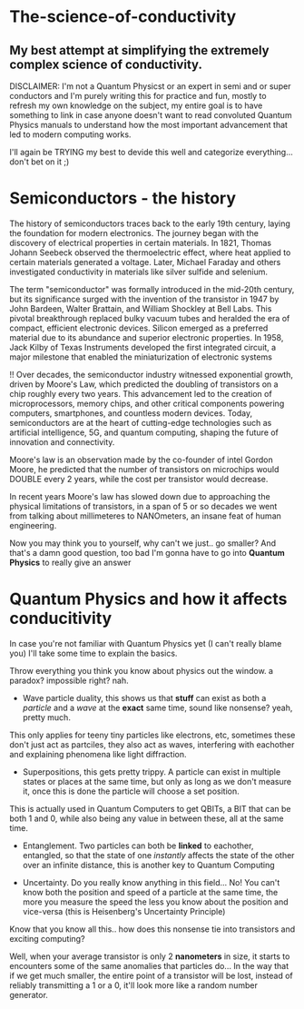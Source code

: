 # The-science-of-conductivity

## My best attempt at simplifying the extremely complex science of conductivity.


DISCLAIMER: I'm not a Quantum Physicst or an expert in semi and or super conductors and I'm purely writing this for practice and fun, mostly to refresh my own knowledge on the subject, my entire goal is to have something to link in case anyone doesn't want to read convoluted Quantum Physics manuals to understand how the most important advancement that led to modern computing works.


I'll again be TRYING my best to devide this well and categorize everything... don't bet on it ;)


# Semiconductors - the history


The history of semiconductors traces back to the early 19th century, laying the foundation for modern electronics. The journey began with the discovery of electrical properties in certain materials. In 1821, Thomas Johann Seebeck observed the thermoelectric effect, where heat applied to certain materials generated a voltage. Later, Michael Faraday and others investigated conductivity in materials like silver sulfide and selenium.

The term "semiconductor" was formally introduced in the mid-20th century, but its significance surged with the invention of the transistor in 1947 by John Bardeen, Walter Brattain, and William Shockley at Bell Labs. This pivotal breakthrough replaced bulky vacuum tubes and heralded the era of compact, efficient electronic devices. Silicon emerged as a preferred material due to its abundance and superior electronic properties. In 1958, Jack Kilby of Texas Instruments developed the first integrated circuit, a major milestone that enabled the miniaturization of electronic systems

!! Over decades, the semiconductor industry witnessed exponential growth, driven by Moore's Law, which predicted the doubling of transistors on a chip roughly every two years. This advancement led to the creation of microprocessors, memory chips, and other critical components powering computers, smartphones, and countless modern devices. Today, semiconductors are at the heart of cutting-edge technologies such as artificial intelligence, 5G, and quantum computing, shaping the future of innovation and connectivity.

Moore's law is an observation made by the co-founder of intel Gordon Moore, he predicted that the number of transistors on microchips would DOUBLE every 2 years, while the cost per transistor would decrease.

In recent years Moore's law has slowed down due to approaching the physical limitations of transistors, in a span of 5 or so decades we went from talking about millimeteres to NANOmeters, an insane feat of human engineering.

Now you may think you to yourself, why can't we just.. go smaller? And that's a damn good question, too bad I'm gonna have to go into **Quantum Physics** to really give an answer

# Quantum Physics and how it affects conducitivity 

In case you're not familiar with Quantum Physics yet (I can't really blame you) I'll take some time to explain the basics.

Throw everything you think you know about physics out the window. a paradox? impossible right? nah.

- Wave particle duality, this shows us that **stuff** can exist as both a *particle* and a *wave* at the **exact** same time, sound like nonsense? yeah, pretty much.

This only applies for teeny tiny particles like electrons, etc, sometimes these don't just act as partciles, they also act as waves, interfering with eachother and explaining phenomena like light diffraction.

- Superpositions, this gets pretty trippy. A particle can exist in multiple states or places at the same time, but only as long as we don't measure it, once this is done the particle will choose a set position.

This is actually used in Quantum Computers to get QBITs, a BIT that can be both 1 and 0, while also being any value in between these, all at the same time.

- Entanglement. Two particles can both be **linked** to eachother, entangled, so that the state of one *instantly* affects the state of the other over an infinite distance, this is another key to Quantum Computing

- Uncertainty. Do you really know anything in this field... No! You can't know both the position and speed of a particle at the same time, the more you measure the speed the less you know about the position and vice-versa (this is Heisenberg's Uncertainty Principle)


Know that you know all this.. how does this nonsense tie into transistors and exciting computing?

Well, when your average transistor is only 2 **nanometers** in size, it starts to encounters some of the same anomalies that particles do... In the way that if we get much smaller, the entire point of a transistor will be lost, instead of reliably transmitting a 1 or a 0, it'll look more like a random number generator.
